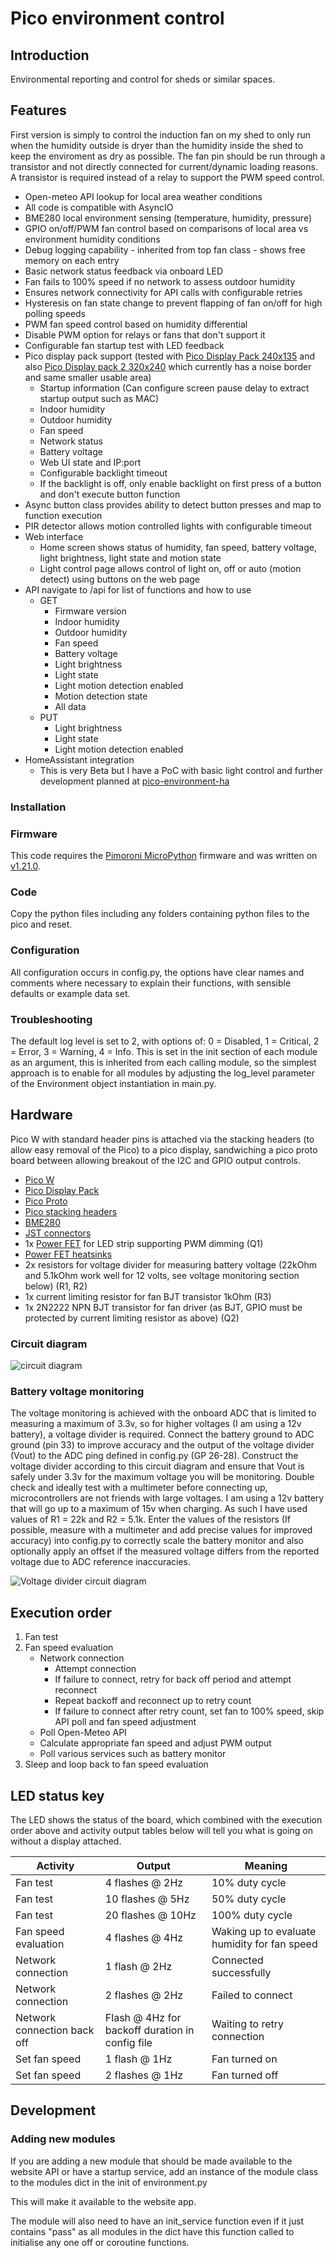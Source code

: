 # Pico environment control
## Introduction
Environmental reporting and control for sheds or similar spaces.

## Features
First version is simply to control the induction fan on my shed to only run when the humidity outside is dryer than the humidity inside the shed to keep the enviroment as dry as possible.
The fan pin should be run through a transistor and not directly connected for current/dynamic loading reasons. A transistor is required instead of a relay to support the PWM speed control.

- Open-meteo API lookup for local area weather conditions
- All code is compatible with AsyncIO
- BME280 local environment sensing (temperature, humidity, pressure)
- GPIO on/off/PWM fan control based on comparisons of local area vs environment humidity conditions
- Debug logging capability - inherited from top fan class - shows free memory on each entry
- Basic network status feedback via onboard LED
- Fan fails to 100% speed if no network to assess outdoor humidity
- Ensures network connectivity for API calls with configurable retries 
- Hysteresis on fan state change to prevent flapping of fan on/off for high polling speeds
- PWM fan speed control based on humidity differential
- Disable PWM option for relays or fans that don't support it
- Configurable fan startup test with LED feedback
- Pico display pack support (tested with [Pico Display Pack 240x135](https://shop.pimoroni.com/products/pico-display-pack?variant=32368664215635) and also [Pico Display pack 2 320x240](https://shop.pimoroni.com/products/pico-display-pack-2-0?variant=39374122582099) which currently has a noise border and same smaller usable area) 
  - Startup information (Can configure screen pause delay to extract startup output such as MAC)
  - Indoor humidity
  - Outdoor humidity
  - Fan speed
  - Network status
  - Battery voltage
  - Web UI state and IP:port
  - Configurable backlight timeout
  - If the backlight is off, only enable backlight on first press of a button and don't execute button function
- Async button class provides ability to detect button presses and map to function execution 
- PIR detector allows motion controlled lights with configurable timeout
- Web interface
  - Home screen shows status of humidity, fan speed, battery voltage, light brightness, light state and motion state
  - Light control page allows control of light on, off or auto (motion detect) using buttons on the web page
- API navigate to /api for list of functions and how to use
  - GET
    - Firmware version
    - Indoor humidity
    - Outdoor humidity
    - Fan speed
    - Battery voltage
    - Light brightness
    - Light state
    - Light motion detection enabled
    - Motion detection state
    - All data
  - PUT
    - Light brightness
    - Light state
    - Light motion detection enabled
- HomeAssistant integration
  - This is very Beta but I have a PoC with basic light control and further development planned at [pico-environment-ha](https://github.com/sjefferson99/pico-environment-ha)

### Installation
###  Firmware
This code requires the [Pimoroni MicroPython](https://github.com/pimoroni/pimoroni-pico) firmware and was written on [v1.21.0](https://github.com/pimoroni/pimoroni-pico/releases/tag/v1.21.0).

### Code
Copy the python files including any folders containing python files to the pico and reset.

### Configuration
All configuration occurs in config.py, the options have clear names and comments where necessary to explain their functions, with sensible defaults or example data set.

### Troubleshooting
The default log level is set to 2, with options of: 0 = Disabled, 1 = Critical, 2 = Error, 3 = Warning, 4 = Info. This is set in the init section of each module as an argument, this is inherited from each calling module, so the simplest approach is to enable for all modules by adjusting the log_level parameter of the Environment object instantiation in main.py.

## Hardware
Pico W with standard header pins is attached via the stacking headers (to allow easy removal of the Pico) to a pico display, sandwiching a pico proto board between allowing breakout of the I2C and GPIO output controls.

- [Pico W](https://shop.pimoroni.com/products/raspberry-pi-pico-w?variant=40059369619539)
- [Pico Display Pack](https://shop.pimoroni.com/products/pico-display-pack?variant=32368664215635)
- [Pico Proto](https://shop.pimoroni.com/products/pico-proto?variant=32369530110035)
- [Pico stacking headers](https://shop.pimoroni.com/products/pico-stacking-headers?variant=39272657682515)
- [BME280](https://shop.pimoroni.com/products/bme280-breakout?variant=29420960677971)
- [JST connectors](https://www.amazon.co.uk/gp/product/B09LQGDHV2)
- 1x [Power FET](https://www.amazon.co.uk/gp/product/B07QVZK39F) for LED strip supporting PWM dimming (Q1)
- [Power FET heatsinks](https://www.amazon.co.uk/gp/product/B081GS15N6)
- 2x resistors for voltage divider for measuring battery voltage (22kOhm and 5.1kOhm work well for 12 volts, see voltage monitoring section below) (R1, R2)
- 1x current limiting resistor for fan BJT transistor 1kOhm (R3)
- 1x 2N2222 NPN BJT transistor for fan driver (as BJT, GPIO must be protected by current limiting resistor as above) (Q2)

### Circuit diagram
![circuit diagram](docs/images/circuit_diagram.png)

### Battery voltage monitoring
The voltage monitoring is achieved with the onboard ADC that is limited to measuring a maximum of 3.3v, so for higher voltages (I am using a 12v battery), a voltage divider is required.
Connect the battery ground to ADC ground (pin 33) to improve accuracy and the output of the voltage divider (Vout) to the ADC ping defined in config.py (GP 26-28).
Construct the voltage divider according to this circuit diagram and ensure that Vout is safely under 3.3v for the maximum voltage you will be monitoring. Double check and ideally test with a multimeter before connecting up, microcontrollers are not friends with large voltages.
I am using a 12v battery that will go up to a maximum of 15v when charging. As such I have used values of R1 = 22k and R2 = 5.1k.
Enter the values of the resistors (If possible, measure with a multimeter and add precise values for improved accuracy) into config.py to correctly scale the battery monitor and also optionally apply an offset if the measured voltage differs from the reported voltage due to ADC reference inaccuracies.

![Voltage divider circuit diagram](docs/images/voltagedivider.png)


## Execution order
1. Fan test
2. Fan speed evaluation
   - Network connection
     - Attempt connection
     - If failure to connect, retry for back off period and attempt reconnect
     - Repeat backoff and reconnect up to retry count
     - If failure to connect after retry count, set fan to 100% speed, skip API poll and fan speed adjustment
   - Poll Open-Meteo API
   - Calculate appropriate fan speed and adjust PWM output
   - Poll various services such as battery monitor
3. Sleep and loop back to fan speed evaluation

## LED status key
The LED shows the status of the board, which combined with the execution order above and activity output tables below will tell you what is going on without a display attached.

|Activity|Output|Meaning|
|--------|------|-------|
|Fan test|4 flashes @ 2Hz|10% duty cycle| 
|Fan test|10 flashes @ 5Hz|50% duty cycle|
|Fan test|20 flashes @ 10Hz|100% duty cycle|
|Fan speed evaluation|4 flashes @ 4Hz|Waking up to evaluate humidity for fan speed|
|Network connection|1 flash @ 2Hz| Connected successfully|
|Network connection|2 flashes @ 2Hz| Failed to connect|
|Network connection back off|Flash @ 4Hz for backoff duration in config file|Waiting to retry connection|
|Set fan speed|1 flash @ 1Hz|Fan turned on|
|Set fan speed|2 flashes @ 1Hz|Fan turned off|

## Development
### Adding new modules
If you are adding a new module that should be made available to the website API or have a startup service, add an instance of the module class to the modules dict in the init of environment.py

This will make it available to the website app.

The module will also need to have an init_service function even if it just contains "pass" as all modules in the dict have this function called to initialise any one off or coroutine functions.
